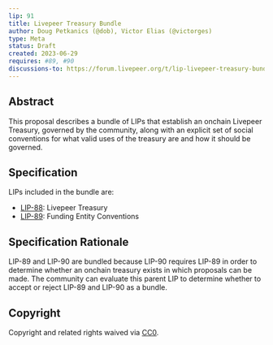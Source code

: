 ```yaml
---
lip: 91
title: Livepeer Treasury Bundle
author: Doug Petkanics (@dob), Victor Elias (@victorges)
type: Meta
status: Draft
created: 2023-06-29
requires: #89, #90
discussions-to: https://forum.livepeer.org/t/lip-livepeer-treasury-bundle-discussion-thread/2115
---
```


## Abstract

This proposal describes a bundle of LIPs that establish an onchain Livepeer Treasury, governed by the community, along with an explicit set of social conventions for what valid uses of the treasury are and how it should be governed.

## Specification

LIPs included in the bundle are:

- [LIP-88](LIP-88.md): Livepeer Treasury
- [LIP-89](LIP-89.md): Funding Entity Conventions

## Specification Rationale

LIP-89 and LIP-90 are bundled because LIP-90 requires LIP-89 in order to determine whether an onchain treasury exists in which proposals can be made. The community can evaluate this parent LIP to determine whether to accept or reject LIP-89 and LIP-90 as a bundle.

## Copyright

Copyright and related rights waived via [CC0](https://creativecommons.org/publicdomain/zero/1.0/).
